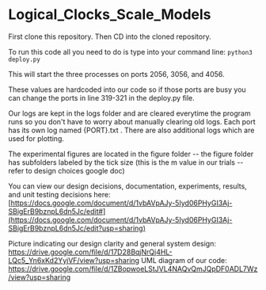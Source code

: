 # Logical_Clocks_Scale_Models

First clone this repository. Then CD into the cloned repository.


To run this code all you need to do is type into your command line:
`python3 deploy.py`

This will start the three processes on ports 2056, 3056, and 4056.

These values are hardcoded into our code so if those ports are busy you can
change the ports in line 319-321 in the deploy.py file.

Our logs are kept in the logs folder and are cleared everytime the program runs
so you don't have to worry about manually clearing old logs. Each port has its own log named {PORT}.txt . There are also additional logs which are used for plotting.


The experimental figures are located in the figure folder -- the figure folder has subfolders labeled by the tick size (this is the m value in our trials -- refer to design choices google doc)

You can view our design decisions, documentation, experiments, results, and unit testing decisions here:
[https://docs.google.com/document/d/1vbAVpAJy-5Iyd06PHyGI3Aj-SBigErB9bznpL6dn5Jc/edit#](https://docs.google.com/document/d/1vbAVpAJy-5Iyd06PHyGI3Aj-SBigErB9bznpL6dn5Jc/edit?usp=sharing)

Picture indicating our design clarity and general system design: https://drive.google.com/file/d/17D28BqjNrQj4HL-LQc5_Yn6xKd2YyjVF/view?usp=sharing
UML diagram of our code: https://drive.google.com/file/d/1ZBopwoeLStJVL4NAQvQmJQpDF0ADL7Wz/view?usp=sharing


